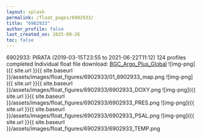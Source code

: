 ```yaml
---
layout: splash
permalink: /float_pages/6902933/
title: "6902933"
author_profile: false
last_created_on: 2025-09-26
toc: false
---
```

 
6902933: PIRATA (2019-03-15T23:55 to 2021-06-22T11:12)
124 profiles completed
Individual float file download: [BGC_Argo_Plus_Global](https://ftp.soest.hawaii.edu/bgc_argo_plus/Individual_Floats/outliers_removed/6902933_Sprof_processed.nc)
![img-png]({{ site.url }}{{ site.baseurl }}/assets/images/float_figures/6902933/01_6902933_map.png
![img-png]({{ site.url }}{{ site.baseurl }}/assets/images/float_figures/6902933/6902933_DOXY.png
![img-png]({{ site.url }}{{ site.baseurl }}/assets/images/float_figures/6902933/6902933_PRES.png
![img-png]({{ site.url }}{{ site.baseurl }}/assets/images/float_figures/6902933/6902933_PSAL.png
![img-png]({{ site.url }}{{ site.baseurl }}/assets/images/float_figures/6902933/6902933_TEMP.png
